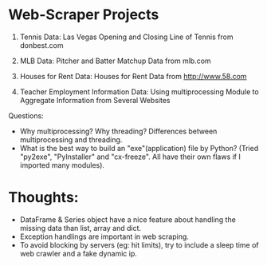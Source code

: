 # Web-Scraper Projects

1. Tennis Data:
Las Vegas Opening and Closing Line of Tennis from donbest.com

2. MLB Data:
Pitcher and Batter Matchup Data from mlb.com

2. Houses for Rent Data:
Houses for Rent Data from http://www.58.com

4. Teacher Employment Information Data: 
Using multiprocessing Module to Aggregate Information from Several Websites


Questions:
* Why multiprocessing? Why threading? Differences between multiprocessing and threading.
* What is the best way to build an "exe"(application) file by Python? (Tried "py2exe", "PyInstaller" and "cx-freeze". All have their own flaws if I imported many modules).

# Thoughts:
* DataFrame & Series object have a nice feature about handling the missing data than list, array and dict.
* Exception handlings are important in web scraping.
* To avoid blocking by servers (eg: hit limits), try to include a sleep time of web crawler and a fake dynamic ip. 
